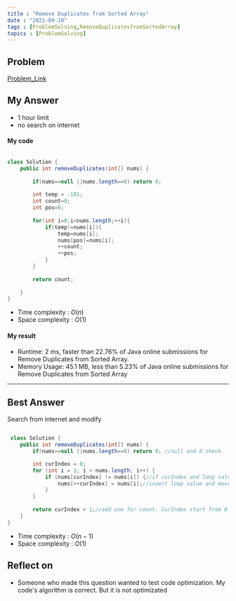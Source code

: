 ```yaml
---
title : "Remove Duplicates from Sorted Array"
date : "2021-09-10"
tags : [ProblemSolving,RemoveDuplicatesfromSortedArray]
topics : [ProblemSolving]
---
```


## Problem

[Problem_Link](https://leetcode.com/problems/remove-duplicates-from-sorted-array/ )

## My Answer

- 1 hour limit
- no search on internet

#### My code

```java

class Solution {
    public int removeDuplicates(int[] nums) {
        
        if(nums==null ||nums.length==0) return 0;
        
        int temp = -101;
        int count=0;
        int pos=0;
        
        for(int i=0;i<nums.length;++i){
            if(temp!=nums[i]){
                temp=nums[i];
                nums[pos]=nums[i];
                ++count;
                ++pos;
            }
        }
        
        return count;
        
    }
}
```
- Time complexity : $O(n)$
- Space complexity : $O(1)$

#### My result
- Runtime: 2 ms, faster than 22.76% of Java online submissions for Remove Duplicates from Sorted Array.
- Memory Usage: 45.1 MB, less than 5.23% of Java online submissions for Remove Duplicates from Sorted Array


---

## Best Answer
Search from internet and modify
```java

 class Solution {
    public int removeDuplicates(int[] nums) {
        if(nums==null ||nums.length==0) return 0; //null and 0 check

        int curIndex = 0;
        for (int i = 1; i < nums.length; i++) {
            if (nums[curIndex] != nums[i]) {//if curIndex and loop value is not same
                nums[++curIndex] = nums[i];//insert loop value and move curIndex
            }
        }
        
        return curIndex + 1;//add one for count. CurIndex start from 0
    }
}
```
- Time complexity : $O(n-1)$
- Space complexity : $O(1)$

## Reflect on
- Someone who made this question wanted to test code optimization. My code's algorithm is correct. But it is not optimizated
